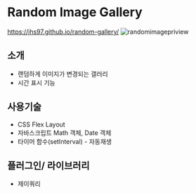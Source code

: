 # Random Image Gallery
 https://jhs97.github.io/random-gallery/
 ![randomimagepriview](https://user-images.githubusercontent.com/105402450/174710668-cbae5b65-954b-4877-9970-abd331f455be.PNG)



## 소개
- 랜덤하게 이미지가 변경되는 갤러리
- 시간 표시 기능

## 사용기술
- CSS Flex Layout
- 자바스크립트 Math 객체, Date 객체
- 타이머 함수(setInterval) - 자동재생

## 플러그인/ 라이브러리
- 제이쿼리

